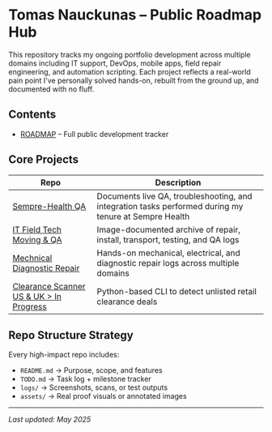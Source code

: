 # Tomas Nauckunas – Public Roadmap Hub

This repository tracks my ongoing portfolio development across multiple domains including IT support, DevOps, mobile apps, field repair engineering, and automation scripting. Each project reflects a real-world pain point I've personally solved hands-on, rebuilt from the ground up, and documented with no fluff.

## Contents

- [ROADMAP](https://github.com/tnauckunas/public-roadmap/blob/b2096fa89ab5ebae90c677ecdd34cfe524019f62/ROADMAP.md) – Full public development tracker

## Core Projects

| Repo | Description |
|------|-------------|
| [Sempre-Health QA](https://github.com/tnauckunas/sempre-health-qa-support-log) | Documents live QA, troubleshooting, and integration tasks performed during my tenure at Sempre Health |
| [IT Field Tech Moving & QA](https://github.com/tnauckunas/field-system-reinstall-log) | Image-documented archive of repair, install, transport, testing, and QA logs |
| [Mechnical Diagnostic Repair](https://github.com/tnauckunas/multi-domain_field_repair_logs) | Hands-on mechanical, electrical, and diagnostic repair logs across multiple domains |
| [Clearance Scanner US & UK > In Progress](https://github.com/tnauckunas/store_clearance-scanner) | Python-based CLI to detect unlisted retail clearance deals |

## Repo Structure Strategy

Every high-impact repo includes:

- `README.md` → Purpose, scope, and features
- `TODO.md` → Task log + milestone tracker
- `logs/` → Screenshots, scans, or test outputs
- `assets/` → Real proof visuals or annotated images

---

_Last updated: May 2025_
